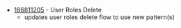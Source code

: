 - [186811205](https://www.pivotaltracker.com/story/show/186811205) - User Roles Delete
  - updates user roles delete flow to use new pattern(s)


